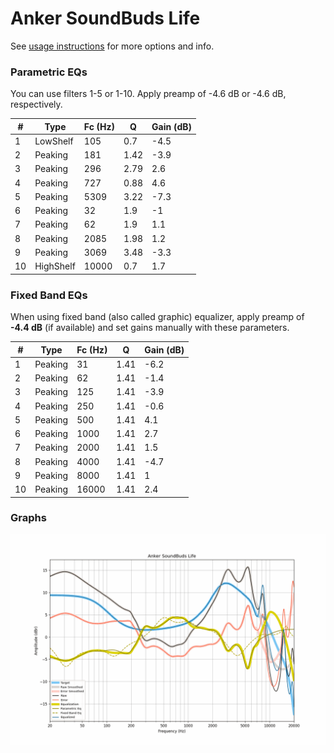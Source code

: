 # Anker SoundBuds Life
See [usage instructions](https://github.com/jaakkopasanen/AutoEq#usage) for more options and info.

### Parametric EQs
You can use filters 1-5 or 1-10. Apply preamp of -4.6 dB or -4.6 dB, respectively.

|   # | Type      |   Fc (Hz) |    Q |   Gain (dB) |
|-----|-----------|-----------|------|-------------|
|   1 | LowShelf  |       105 | 0.7  |        -4.5 |
|   2 | Peaking   |       181 | 1.42 |        -3.9 |
|   3 | Peaking   |       296 | 2.79 |         2.6 |
|   4 | Peaking   |       727 | 0.88 |         4.6 |
|   5 | Peaking   |      5309 | 3.22 |        -7.3 |
|   6 | Peaking   |        32 | 1.9  |        -1   |
|   7 | Peaking   |        62 | 1.9  |         1.1 |
|   8 | Peaking   |      2085 | 1.98 |         1.2 |
|   9 | Peaking   |      3069 | 3.48 |        -3.3 |
|  10 | HighShelf |     10000 | 0.7  |         1.7 |

### Fixed Band EQs
When using fixed band (also called graphic) equalizer, apply preamp of **-4.4 dB** (if available) and set gains manually with these parameters.

|   # | Type    |   Fc (Hz) |    Q |   Gain (dB) |
|-----|---------|-----------|------|-------------|
|   1 | Peaking |        31 | 1.41 |        -6.2 |
|   2 | Peaking |        62 | 1.41 |        -1.4 |
|   3 | Peaking |       125 | 1.41 |        -3.9 |
|   4 | Peaking |       250 | 1.41 |        -0.6 |
|   5 | Peaking |       500 | 1.41 |         4.1 |
|   6 | Peaking |      1000 | 1.41 |         2.7 |
|   7 | Peaking |      2000 | 1.41 |         1.5 |
|   8 | Peaking |      4000 | 1.41 |        -4.7 |
|   9 | Peaking |      8000 | 1.41 |         1   |
|  10 | Peaking |     16000 | 1.41 |         2.4 |

### Graphs
![](./Anker%20SoundBuds%20Life.png)
